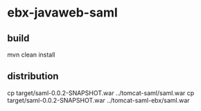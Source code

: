 # ebx-javaweb-saml

## build

mvn clean install

## distribution

cp target/saml-0.0.2-SNAPSHOT.war ../tomcat-saml/saml.war
cp target/saml-0.0.2-SNAPSHOT.war ../tomcat-saml-ebx/saml.war

